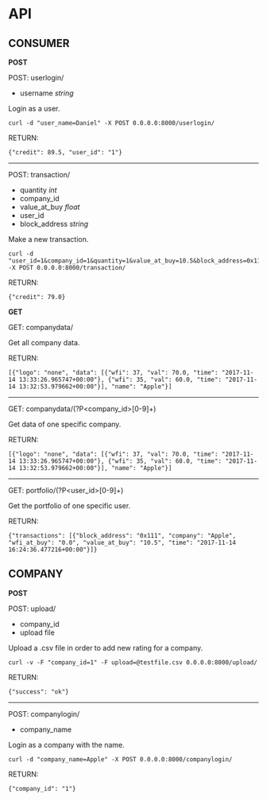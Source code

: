 API
===

CONSUMER
--------

**POST**

POST: userlogin/ 
 - username *string*
	
Login as a user.
	
    curl -d "user_name=Daniel" -X POST 0.0.0.0:8000/userlogin/

RETURN:

    {"credit": 89.5, "user_id": "1"}

---

POST: transaction/
 - quantity *int*
 - company_id 
 - value_at_buy *float*
 - user_id 
 - block_address *string*
	
Make a new transaction.

    curl -d "user_id=1&company_id=1&quantity=1&value_at_buy=10.5&block_address=0x111" -X POST 0.0.0.0:8000/transaction/

RETURN:

    {"credit": 79.0}

**GET**

GET: companydata/

Get all company data.

RETURN:

    [{"logo": "none", "data": [{"wfi": 37, "val": 70.0, "time": "2017-11-14 13:33:26.965747+00:00"}, {"wfi": 35, "val": 60.0, "time": "2017-11-14 13:32:53.979662+00:00"}], "name": "Apple"}]

---

GET: companydata/(?P<company_id>[0-9]+)

Get data of one specific company.

RETURN: 

    [{"logo": "none", "data": [{"wfi": 37, "val": 70.0, "time": "2017-11-14 13:33:26.965747+00:00"}, {"wfi": 35, "val": 60.0, "time": "2017-11-14 13:32:53.979662+00:00"}], "name": "Apple"}]

---

GET: portfolio/(?P<user_id>[0-9]+)

Get the portfolio of one specific user.

RETURN:

    {"transactions": [{"block_address": "0x111", "company": "Apple", "wfi_at_buy": "0.0", "value_at_buy": "10.5", "time": "2017-11-14 16:24:36.477216+00:00"}]}


COMPANY
-------

**POST**

POST: upload/

 - company_id
 - upload file 
 
Upload a .csv file in order to add new rating for a company.

    curl -v -F "company_id=1" -F upload=@testfile.csv 0.0.0.0:8000/upload/

RETURN:

    {"success": "ok"}

---

POST: companylogin/ 
 - company_name
 
Login as a company with the name.

    curl -d "company_name=Apple" -X POST 0.0.0.0:8000/companylogin/

RETURN:

    {"company_id": "1"}